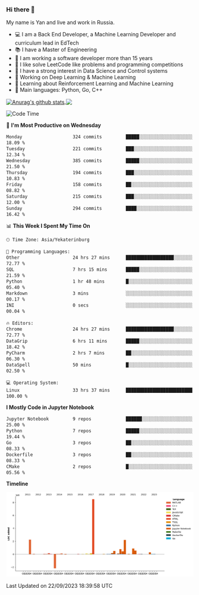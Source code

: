 ### Hi there 👋

My name is Yan and live and work in Russia.

- 💻 I am a Back End Developer, a Machine Learning Developer and curriculum lead in EdTech
- 📚 I have a Master of Engineering
- 🤔 I am working a software developer more than 15 years
- 🌱 I like solve LeetCode like problems and programming competitions
- 📝 I have a strong interest in Data Science and Control systems
- 🔭 Working on Deep Learning & Machine Learning
- 🌱 Learning about Reinforcement Learning and Machine Learning
- 🌟 Main languages: Python, Go, C++

<!--


**yanchick/yanchick** is a ✨ _special_ ✨ repository because its `README.md` (this file) appears on your GitHub profile.

Here are some ideas to get you started:

- I am a self taught Full Stack Developer and a Machine Learning Developer
- 🌱 I’m currently learning ...
- 👯 I’m looking to collaborate on ...
- 🤔 I’m looking for help with ...
- 💬 Ask me about ...
- 📫 How to reach me: ...
- 😄 Pronouns: ...
- ⚡ Fun fact: ...

-->


<a href="https://github.com/anuraghazra/github-readme-stats">
    <img align="center" src="https://github-readme-stats.vercel.app/api?username=yanchick&count_private=true" alt="Anurag's github stats" />
</a>
<a href="https://github.com/anuraghazra/github-readme-stats">
    <img align="center" src="https://github-readme-stats.vercel.app/api/top-langs/?username=yanchick&hide=javascript,html,CSS" />
</a>

<!--START_SECTION:waka-->
![Code Time](http://img.shields.io/badge/Code%20Time-835%20hrs%2050%20mins-blue)

📅 **I'm Most Productive on Wednesday** 

```text
Monday                   324 commits         █████░░░░░░░░░░░░░░░░░░░░   18.09 % 
Tuesday                  221 commits         ███░░░░░░░░░░░░░░░░░░░░░░   12.34 % 
Wednesday                385 commits         █████░░░░░░░░░░░░░░░░░░░░   21.50 % 
Thursday                 194 commits         ███░░░░░░░░░░░░░░░░░░░░░░   10.83 % 
Friday                   158 commits         ██░░░░░░░░░░░░░░░░░░░░░░░   08.82 % 
Saturday                 215 commits         ███░░░░░░░░░░░░░░░░░░░░░░   12.00 % 
Sunday                   294 commits         ████░░░░░░░░░░░░░░░░░░░░░   16.42 % 
```


📊 **This Week I Spent My Time On** 

```text
🕑︎ Time Zone: Asia/Yekaterinburg

💬 Programming Languages: 
Other                    24 hrs 27 mins      ██████████████████░░░░░░░   72.77 % 
SQL                      7 hrs 15 mins       █████░░░░░░░░░░░░░░░░░░░░   21.59 % 
Python                   1 hr 48 mins        █░░░░░░░░░░░░░░░░░░░░░░░░   05.40 % 
Markdown                 3 mins              ░░░░░░░░░░░░░░░░░░░░░░░░░   00.17 % 
INI                      0 secs              ░░░░░░░░░░░░░░░░░░░░░░░░░   00.04 % 

🔥 Editors: 
Chrome                   24 hrs 27 mins      ██████████████████░░░░░░░   72.77 % 
DataGrip                 6 hrs 11 mins       █████░░░░░░░░░░░░░░░░░░░░   18.42 % 
PyCharm                  2 hrs 7 mins        ██░░░░░░░░░░░░░░░░░░░░░░░   06.30 % 
DataSpell                50 mins             █░░░░░░░░░░░░░░░░░░░░░░░░   02.50 % 

💻 Operating System: 
Linux                    33 hrs 37 mins      █████████████████████████   100.00 % 
```

**I Mostly Code in Jupyter Notebook** 

```text
Jupyter Notebook         9 repos             ██████░░░░░░░░░░░░░░░░░░░   25.00 % 
Python                   7 repos             █████░░░░░░░░░░░░░░░░░░░░   19.44 % 
Go                       3 repos             ██░░░░░░░░░░░░░░░░░░░░░░░   08.33 % 
Dockerfile               3 repos             ██░░░░░░░░░░░░░░░░░░░░░░░   08.33 % 
CMake                    2 repos             █░░░░░░░░░░░░░░░░░░░░░░░░   05.56 % 
```



**Timeline**

![Lines of Code chart](https://raw.githubusercontent.com/yanchick/yanchick/main/assets/bar_graph.png)


 Last Updated on 22/09/2023 18:39:58 UTC
<!--END_SECTION:waka-->

